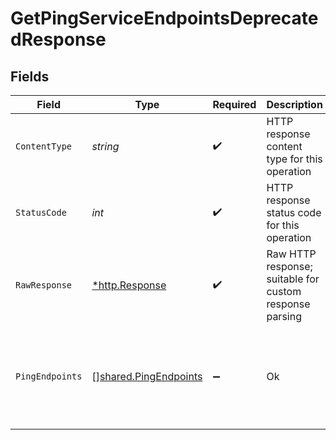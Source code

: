 # GetPingServiceEndpointsDeprecatedResponse


## Fields

| Field                                                                 | Type                                                                  | Required                                                              | Description                                                           | Example                                                               |
| --------------------------------------------------------------------- | --------------------------------------------------------------------- | --------------------------------------------------------------------- | --------------------------------------------------------------------- | --------------------------------------------------------------------- |
| `ContentType`                                                         | *string*                                                              | :heavy_check_mark:                                                    | HTTP response content type for this operation                         |                                                                       |
| `StatusCode`                                                          | *int*                                                                 | :heavy_check_mark:                                                    | HTTP response status code for this operation                          |                                                                       |
| `RawResponse`                                                         | [*http.Response](https://pkg.go.dev/net/http#Response)                | :heavy_check_mark:                                                    | Raw HTTP response; suitable for custom response parsing               |                                                                       |
| `PingEndpoints`                                                       | [][shared.PingEndpoints](../../models/shared/pingendpoints.md)        | :heavy_minus_sign:                                                    | Ok                                                                    | [<br/>{<br/>"region": "Seattle",<br/>"host": "ping.hathora.dev",<br/>"port": 2000<br/>}<br/>] |